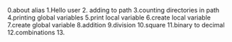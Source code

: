 0.about alias
1.Hello user
2. adding to path
3.counting directories in path
4.printing global variables
5.print local variable
6.create local variable
7.create global variable
8.addition
9.division
10.square
11.binary to decimal
12.combinations
13.